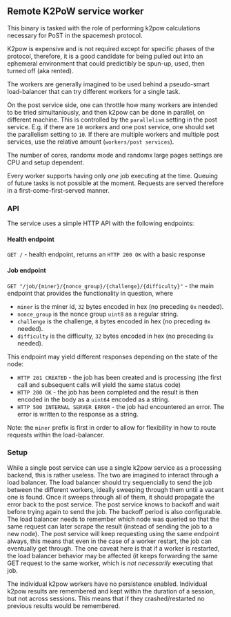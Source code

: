 ## Remote K2PoW service worker

This binary is tasked with the role of performing k2pow calculations necessary for PoST in the spacemesh protocol.

K2pow is expensive and is not required except for specific phases of the protocol, therefore, it is a good candidate
for being pulled out into an ephemeral environment that could predictibly be spun-up, used, then turned off (aka rented).

The workers are generally imagined to be used behind a pseudo-smart load-balancer that can try different workers for a single task.

On the post service side, one can throttle how many workers are intended to be tried simultaniously, and then k2pow can be done in parallel,
on different machine. This is controlled by the `parallelism` setting in the post service. E.g. if there are `10` workers and one post service,
one should set the parallelism setting to `10`. If there are multiple workers and multiple post services, use the relative amount (`workers/post services`).

The number of cores, randomx mode and randomx large pages settings are CPU and setup dependent.

Every worker supports having only _one_ job executing at the time. Queuing of future tasks is not possible at the moment. Requests are served therefore in a first-come-first-served manner.

### API

The service uses a simple HTTP API with the following endpoints:

#### Health endpoint

`GET /` - health endpoint, returns an `HTTP 200 OK` with a basic response

#### Job endpoint

`GET "/job/{miner}/{nonce_group}/{challenge}/{difficulty}"` - the main endpoint that provides the functionality in question, where

- `miner` is the miner id, `32` bytes encoded in hex (no preceding `0x` needed).
- `nonce_group` is the nonce group `uint8` as a regular string.
- `challenge` is the challenge, `8` bytes encoded in hex (no preceding `0x` needed).
- `difficulty` is the difficulty, `32` bytes encoded in hex (no preceding `0x` needed).

This endpoint may yield different responses depending on the state of the node:
- `HTTP 201 CREATED` - the job has been created and is processing (the first call and subsequent calls will yield the same status code)
- `HTTP 200 OK` - the job has been completed and the result is then encoded in the body as a `uint64` encoded as a string.
- `HTTP 500 INTERNAL SERVER ERROR` - the job had encountered an error. The error is written to the response as a string.

Note: the `miner` prefix is first in order to allow for flexibility in how to route requests within the load-balancer.

### Setup

While a single post service can use a single k2pow service as a processing backend, this is rather useless.
The two are imagined to interact through a load balancer. The load balancer should try sequencially to send the job between the different
workers, ideally sweeping through them until a vacant one is found. Once it sweeps through all of them, it should propagate the error back to
the post service. The post service knows to backoff and wait before trying again to send the job. The backoff period is also configurable.
The load balancer needs to remember which node was queried so that the same request can later scrape the result (instead of sending the job to a new node).
The post service will keep requesting using the same endpoint always, this means that even in the case of a worker restart, the job can eventually get through.
The one caveat here is that if a worker is restarted, the load balancer behavior may be affected (it keeps forwarding the same GET request to the same worker, which is _not necessarily_ executing that job.

The individual k2pow workers have no persistence enabled.
Individual k2pow results are remembered and kept within the duration of a session, but not across sessions. This means that if they crashed/restarted no previous results would be remembered.

